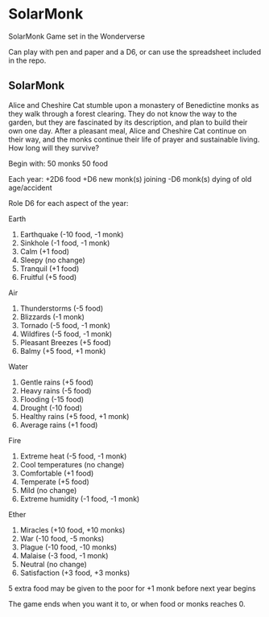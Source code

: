 # SolarMonk
SolarMonk Game set in the Wonderverse

Can play with pen and paper and a D6, or can use the spreadsheet included in the repo.

## SolarMonk

Alice and Cheshire Cat stumble upon a monastery of Benedictine monks as they walk through a forest clearing. They do not know the way to the garden, but they are fascinated by its description, and plan to build their own one day. After a pleasant meal, Alice and Cheshire Cat continue on their way, and the monks continue their life of prayer and sustainable living. How long will they survive?

Begin with:
50 monks
50 food

Each year:
+2D6 food
+D6 new monk(s) joining
-D6 monk(s) dying of old age/accident

Role D6 for each aspect of the year:

Earth
1. Earthquake (-10 food, -1 monk)
2. Sinkhole (-1 food, -1 monk)
3. Calm (+1 food)
4. Sleepy (no change)
5. Tranquil (+1 food)
6. Fruitful (+5 food)

Air
1. Thunderstorms (-5 food)
2. Blizzards (-1 monk)
3. Tornado (-5 food, -1 monk)
4. Wildfires (-5 food, -1 monk)
5. Pleasant Breezes (+5 food)
6. Balmy (+5 food, +1 monk)

Water
1. Gentle rains (+5 food)
2. Heavy rains (-5 food)
3. Flooding (-15 food)
4. Drought (-10 food)
5. Healthy rains (+5 food, +1 monk)
6. Average rains (+1 food)

Fire
1. Extreme heat (-5 food, -1 monk)
2. Cool temperatures (no change)
3. Comfortable (+1 food)
4. Temperate (+5 food)
5. Mild (no change)
6. Extreme humidity (-1 food, -1 monk)

Ether
1. Miracles (+10 food, +10 monks)
2. War (-10 food, -5 monks)
3. Plague (-10 food, -10 monks)
4. Malaise (-3 food, -1 monk)
5. Neutral (no change)
6. Satisfaction (+3 food, +3 monks)

5 extra food may be given to the poor for +1 monk before next year begins

The game ends when you want it to, or when food or monks reaches 0.
